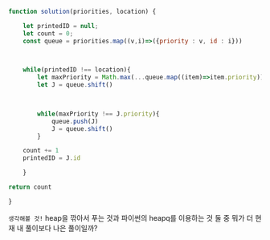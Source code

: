 ```js
function solution(priorities, location) {

	let printedID = null;
	let count = 0;
	const queue = priorities.map((v,i)=>({priority : v, id : i}))

  

	while(printedID !== location){
		let maxPriority = Math.max(...queue.map((item)=>item.priority))
		let J = queue.shift()

  

		while(maxPriority !== J.priority){
			queue.push(J)
			J = queue.shift()
		}

	count += 1
	printedID = J.id

	}

return count

}
```

`생각해볼 것!`
heap을 깎아서 푸는 것과 파이썬의 heapq를 이용하는 것 둘 중 뭐가 더 현재 내 풀이보다 나은 풀이일까?